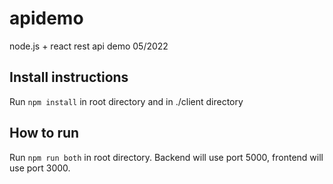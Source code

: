 # apidemo

node.js + react rest api demo 05/2022

## Install instructions

Run `npm install` in root directory and in ./client directory

## How to run

Run `npm run both` in root directory. Backend will use port 5000, frontend will use port 3000.
